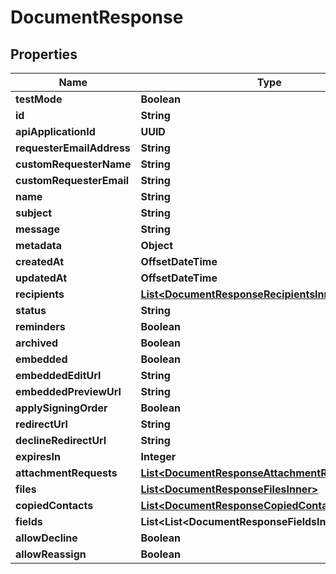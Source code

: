 

# DocumentResponse


## Properties

| Name | Type | Description | Notes |
|------------ | ------------- | ------------- | -------------|
|**testMode** | **Boolean** |  |  |
|**id** | **String** |  |  |
|**apiApplicationId** | **UUID** |  |  [optional] |
|**requesterEmailAddress** | **String** |  |  [optional] |
|**customRequesterName** | **String** |  |  [optional] |
|**customRequesterEmail** | **String** |  |  [optional] |
|**name** | **String** |  |  [optional] |
|**subject** | **String** |  |  [optional] |
|**message** | **String** |  |  [optional] |
|**metadata** | **Object** |  |  [optional] |
|**createdAt** | **OffsetDateTime** |  |  [optional] |
|**updatedAt** | **OffsetDateTime** |  |  [optional] |
|**recipients** | [**List&lt;DocumentResponseRecipientsInner&gt;**](DocumentResponseRecipientsInner.md) |  |  [optional] |
|**status** | **String** |  |  [optional] |
|**reminders** | **Boolean** |  |  [optional] |
|**archived** | **Boolean** |  |  [optional] |
|**embedded** | **Boolean** |  |  [optional] |
|**embeddedEditUrl** | **String** |  |  [optional] |
|**embeddedPreviewUrl** | **String** |  |  [optional] |
|**applySigningOrder** | **Boolean** |  |  [optional] |
|**redirectUrl** | **String** |  |  [optional] |
|**declineRedirectUrl** | **String** |  |  [optional] |
|**expiresIn** | **Integer** |  |  [optional] |
|**attachmentRequests** | [**List&lt;DocumentResponseAttachmentRequestsInner&gt;**](DocumentResponseAttachmentRequestsInner.md) |  |  [optional] |
|**files** | [**List&lt;DocumentResponseFilesInner&gt;**](DocumentResponseFilesInner.md) |  |  [optional] |
|**copiedContacts** | [**List&lt;DocumentResponseCopiedContactsInner&gt;**](DocumentResponseCopiedContactsInner.md) |  |  [optional] |
|**fields** | **List&lt;List&lt;DocumentResponseFieldsInnerInner&gt;&gt;** |  |  [optional] |
|**allowDecline** | **Boolean** |  |  [optional] |
|**allowReassign** | **Boolean** |  |  [optional] |



